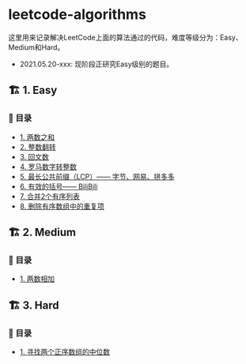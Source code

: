 # leetcode-algorithms

这里用来记录解决LeetCode上面的算法通过的代码，难度等级分为：Easy、Medium和Hard。
- 2021.05.20-xxx: 现阶段正研究Easy级别的题目。

## 🏗️ 1. Easy

### 🚀 目录

- [1. 两数之和](https://github.com/Jessica-Jiang-92/leetcode-algorithms/blob/main/Easy/Two-Sum/two-sum.md)
- [2. 整数翻转](https://github.com/Jessica-Jiang-92/leetcode-algorithms/blob/main/Easy/Reverse-an-Number/Reverse-a-Number.md)
- [3. 回文数](https://github.com/Jessica-Jiang-92/leetcode-algorithms/blob/main/Easy/Palindromic-Number/palindromic-number.md)
- [4. 罗马数字转整数](https://github.com/Jessica-Jiang-92/leetcode-algorithms/blob/main/Easy/Roman-Numeric-Transfer-Integer/Roman-Numeric-Transfer-Integer.md)
- [5. 最长公共前缀（LCP）—— 字节、网易、拼多多](https://github.com/Jessica-Jiang-92/leetcode-algorithms/blob/main/Easy/longest-common-prefix.md)
- [6. 有效的括号—— BiliBili](https://github.com/Jessica-Jiang-92/leetcode-algorithms/blob/main/Easy/Valid-brackets/valid-brackets.md)
- [7. 合并2个有序列表](https://github.com/Jessica-Jiang-92/leetcode-algorithms/blob/main/Easy/Merge-2-Ordered-Lists/merge-2-ordered-lists.md)
- [8. 删除有序数组中的重复项](https://github.com/Jessica-Jiang-92/leetcode-algorithms/blob/main/Easy/Remove-Duplicated-Items-from-Ordered-Array/remove-duplicated-items-from-ordered-array.md)


## 🏗️ 2. Medium

### 🚀 目录

- [1. 两数相加](https://github.com/Jessica-Jiang-92/leetcode-algorithms/blob/main/Medium/sum-two-numbers.md)



## 🏗️ 3. Hard

### 🚀 目录

- [1. 寻找两个正序数组的中位数](https://github.com/Jessica-Jiang-92/leetcode-algorithms/blob/main/Hard/Find-Median-of-Two-Positive-Ordinal-Arrays.md)

